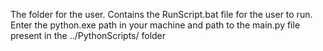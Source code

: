 The folder for the user. Contains the RunScript.bat file for the user to run. Enter the python.exe path in your machine and path to the main.py file present in the ../PythonScripts/ folder
